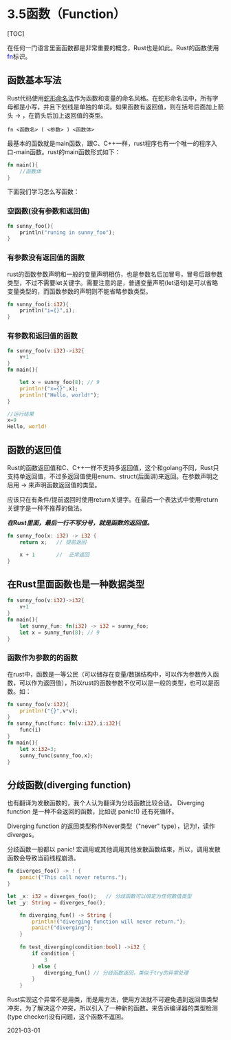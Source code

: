 # 3.5函数（Function）
[TOC]

在任何一门语言里面函数都是非常重要的概念，Rust也是如此。Rust的函数使用<font color="blue">fn</font>标识。



##  函数基本写法
Rust代码使用[蛇形命名法](./3.1.md)作为函数和变量的命名风格。在蛇形命名法中，所有字母都是小写，并且下划线是单独的单词。如果函数有返回值，则在括号后面加上箭头 -> ，在箭头后加上返回值的类型。

    fn <函数名> ( <参数> ) <函数体>

最基本的函数就是main函数，跟C、C++一样，rust程序也有一个唯一的程序入口-main函数。rust的main函数形式如下：

```rust
fn main(){
    //函数体
}
```
下面我们学习怎么写函数：

### 空函数(没有参数和返回值)
```rust
fn sunny_foo(){
    println("runing in sunny_foo");
}

```

### 有参数没有返回值的函数
rust的函数参数声明和一般的变量声明相仿，也是参数名后加冒号，冒号后跟参数类型，不过不需要let关键字。需要注意的是，普通变量声明(let语句)是可以省略变量类型的，而函数参数的声明则不能省略参数类型。
```rust
fn sunny_foo(i:i32){
    println("i={}",i);
}
```

### 有参数和返回值的函数


```rust
fn sunny_foo(v:i32)->i32{
    v+1
}
fn main(){

    let x = sunny_foo(8); // 9
    println!("x={}",x);
    println!("Hello, world!");
}

//运行结果
x=9
Hello, world!
```


## 函数的返回值
Rust的函数返回值和C、C++一样不支持多返回值，这个和golang不同，Rust只支持单返回值，不过多返回值使用enum、struct(后面讲)来返回。在参数声明之后用 -> 来声明函数返回值的类型。



应该只在有条件/提前返回时使用return关键字。在最后一个表达式中使用return关键字是一种不推荐的做法。

***在Rust里面，最后一行不写分号，就是函数的返回值。***

```rust
fn sunny_foo(x: i32) -> i32 {
    return x;   // 提前返回

    x + 1       //  正常返回
}
```
## 在Rust里面函数也是一种数据类型

```rust
fn sunny_foo(v:i32)->i32{
    v+1
}
fn main(){
    let sunny_fun: fn(i32) -> i32 = sunny_foo;
    let x = sunny_fun(8); // 9
}

```

### 函数作为参数的的函数
在rust中，函数是一等公民（可以储存在变量/数据结构中，可以作为参数传入函数，可以作为返回值），所以rust的函数参数不仅可以是一般的类型，也可以是函数。如：
```rust
fn sunny_foo(v:i32){
    println!("{}",v*v);
}
fn sunny_func(func: fn(v:i32),i:i32){
    func(i)
}
fn main(){
    let x:i32=3;
    sunny_func(sunny_foo,x);   
}
```


## 分歧函数(diverging function)

也有翻译为发散函数的，我个人认为翻译为分歧函数比较合适。 Diverging function 是一种不会返回的函数，比如说 panic!() 还有死循环。

Diverging function 的返回类型称作Never类型（"never" type），记为!，读作 diverges。

分歧函数一般都以 panic! 宏调用或其他调用其他发散函数结束，所以，调用发散函数会导致当前线程崩溃。

```rust
fn diverges_foo() -> ! {
    panic!("This call never returns.");
}

let _x: i32 = diverges_foo();   // 分歧函数可以绑定为任何数值类型
let _y: String = diverges_foo();
```


```rust
    fn diverging_fun() -> String {
        println!("diverging function will never return.");
        panic!("diverging");
    }
    
    fn test_diverging(condition:bool) ->i32 {
        if condition {
            3
        } else {
            diverging_fun() // 分歧函数返回，类似于try的异常处理
        }
    }
```
Rust实现这个异常不是用类，而是用方法，使用方法就不可避免遇到返回值类型冲突，为了解决这个冲突，所以引入了一种新的函数。来告诉编译器的类型检测(type checker)没有问题，这个函数不返回。

2021-03-01